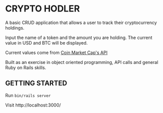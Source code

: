 # CRYPTO HODLER

A basic CRUD application that allows a user to track their cryptocurrency holdings.

Input the name of a token and the amount you are holding. The current value in USD and BTC will be displayed.

Current values come from [Coin Market Cap's API](https://coinmarketcap.com/api/)

Built as an exercise in object oriented programming, API calls and general Ruby on Rails skills.

## GETTING STARTED

Run ```bin/rails server```

Visit http://localhost:3000/